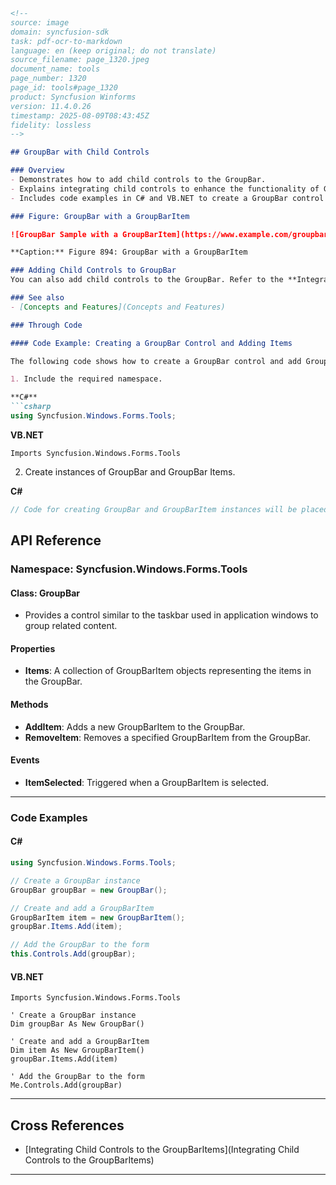 ```markdown
<!--
source: image
domain: syncfusion-sdk
task: pdf-ocr-to-markdown
language: en (keep original; do not translate)
source_filename: page_1320.jpeg
document_name: tools
page_number: 1320
page_id: tools#page_1320
product: Syncfusion Winforms
version: 11.4.0.26
timestamp: 2025-08-09T08:43:45Z
fidelity: lossless
-->

## GroupBar with Child Controls

### Overview
- Demonstrates how to add child controls to the GroupBar.
- Explains integrating child controls to enhance the functionality of GroupBar Items.
- Includes code examples in C# and VB.NET to create a GroupBar control and add GroupBar Items.

### Figure: GroupBar with a GroupBarItem

![GroupBar Sample with a GroupBarItem](https://www.example.com/groupbar-sample.png)

**Caption:** Figure 894: GroupBar with a GroupBarItem

### Adding Child Controls to GroupBar
You can also add child controls to the GroupBar. Refer to the **Integrating Child Controls to the GroupBarItems** topic for more information.

### See also
- [Concepts and Features](Concepts and Features)

### Through Code

#### Code Example: Creating a GroupBar Control and Adding Items

The following code shows how to create a GroupBar control and add GroupBar Items to the control.

1. Include the required namespace.

**C#**
```csharp
using Syncfusion.Windows.Forms.Tools;
```

**VB.NET**
```vbnet
Imports Syncfusion.Windows.Forms.Tools
```

2. Create instances of GroupBar and GroupBar Items.

**C#**
```csharp
// Code for creating GroupBar and GroupBarItem instances will be placed here.
```

## API Reference

### Namespace: Syncfusion.Windows.Forms.Tools

#### Class: GroupBar
- Provides a control similar to the taskbar used in application windows to group related content.

#### Properties
- **Items**: A collection of GroupBarItem objects representing the items in the GroupBar.

#### Methods
- **AddItem**: Adds a new GroupBarItem to the GroupBar.
- **RemoveItem**: Removes a specified GroupBarItem from the GroupBar.

#### Events
- **ItemSelected**: Triggered when a GroupBarItem is selected.

---

### Code Examples

#### C#
```csharp
using Syncfusion.Windows.Forms.Tools;

// Create a GroupBar instance
GroupBar groupBar = new GroupBar();

// Create and add a GroupBarItem
GroupBarItem item = new GroupBarItem();
groupBar.Items.Add(item);

// Add the GroupBar to the form
this.Controls.Add(groupBar);
```

#### VB.NET
```vbnet
Imports Syncfusion.Windows.Forms.Tools

' Create a GroupBar instance
Dim groupBar As New GroupBar()

' Create and add a GroupBarItem
Dim item As New GroupBarItem()
groupBar.Items.Add(item)

' Add the GroupBar to the form
Me.Controls.Add(groupBar)
```

---

## Cross References
- [Integrating Child Controls to the GroupBarItems](Integrating Child Controls to the GroupBarItems)

---

<!-- tags: [winforms, groupbar, child controls, api] keywords: [groupbar, groupbaritem, child controls, integration, code example, creating controls] -->
```